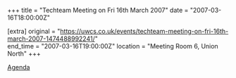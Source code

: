 +++
title = "Techteam Meeting on Fri 16th March 2007"
date = "2007-03-16T18:00:00Z"

[extra]
original = "https://uwcs.co.uk/events/techteam-meeting-on-fri-16th-march-2007-1474488992241/"    
end_time = "2007-03-16T19:00:00Z"
location = "Meeting Room 6, Union North"
+++

[Agenda](https://www.warwickcompsoc.co.uk/mailman/private/techteam/2007-March/002056.html)

